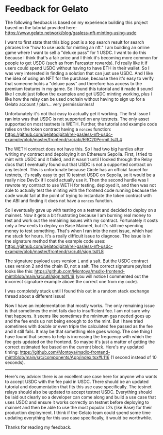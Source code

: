 # Feedback for Gelato

The following feedback is based on my experience building this project based on the tutorial provided here: https://www.gelato.network/blog/gasless-nft-minting-using-usdc

I want to first state that this blog post is a top search result for search phrases like "how to use usdc for minting an nft." I am building an online game where I want to sell a "deluxe pass" for 1 USDC. I want to do this because I think that's a fair price and I think it's becoming more common for people to get USDC (such as from Farcaster rewards). I'd really like it if users could spend USDC without having to have ETH in their wallet. So I was very interested in finding a solution that can just use USDC. And I like the idea of using an NFT for the purchase, because then it's easy to verify that someone holds a "deluxe pass" and therefore has access to the premium features in my game. So I found this tutorial and it made it sound like I could just follow the examples and get USDC minting working, plus I like how the relay can be used onchain without having to sign up for a Gelato account / plan... very permissionless!

Unfortunately it's not that easy to actually get it working. The first issue I ran into was that USDC is not supported on any testnets. The only asset supported on most testnets is WETH. Further, the tutorial and example code relies on the token contract having a `nonces` function: https://github.com/gelatodigital/rel-gasless-nft-usdc-example/blob/master/frontend/src/abi/ERC20Permit.ts#L4

The WETH contract does not have this. So I had two big hurdles after writing my contract and depoloying it on Ethereum Sepolia. First, I tried to mint with USDC and it failed, and it wasn't until I looked through the Relay docs that I eventually found out that USDC is not a supported contract on any testnet. This is unfortunate because Circle has an official faucet for testnets, it's really easy to get 10 testnet USDC on Sepolia, so it would be a really nice DevEx if I could actually use it. Then the second hurdle was I rewrote my contract to use WETH for testing, deployed it, and then was not able to actually test the minting with the frontend code running because the code would fail at the point of trying to instantiate the token contract with the ABI and finding it does not have a `nonces` function. 

So I eventually gave up with testing on a testnet and decided to deploy on a mainnet. Now it gets a bit frustrating because I am burning real money to test and work out the remaining issues with my contract. Fortunately it costs only a few cents to deploy on Base Mainnet, but it's still me spending money to test something. That's when I ran into the next issue, which had me stuck for hours. It's a really difficult issue to diagnose. The issue is in the signature method that the example code uses: https://github.com/gelatodigital/rel-gasless-nft-usdc-example/blob/master/frontend/src/util/sign.ts#L8

The signature payload uses version `1` and a salt. But the USDC contract uses version 2 and the chain ID, not a salt. The correct signature payload looks like this: https://github.com/Montoya/msdlx-frontend-mint/blob/main/src/util/sign.ts#L19 (you will notice I commented out the incorrect signature example above the correct one from my code). 

I was completely stuck until I found this out in a random stack exchange thread about a different issue!

Now I have an implementation that mostly works. The only remaining issue is that sometimes the mint fails due to insufficient fee. I am not sure why that happens. It seems like sometimes the minimum gas needed goes up and the fee ends up not being enough to do the mint. But I have tried sometimes with double or even triple the calculated fee passed as the fee and it still fails. It may be that something else goes wrong. The one thing I have found that seems to help is increasing the frequency with which the fee gets updated on the frontend. So maybe it's just a matter of getting the correct estimated fee based on the current block. Here's my updated timing: https://github.com/Montoya/msdlx-frontend-mint/blob/main/src/components/App/index.tsx#L116 (1 second instead of 10 seconds). 

---

Here's my advice: there is an excellent use case here for anyone who wants to accept USDC with the fee paid in USDC. There should be an updated tutorial and documentation that fits this use case specifically. The testnet relays should also be updated to accept testnet USDC. Everything should be laid out clearly so a developer can come along and build a use case that uses USDC and ensure it works correctly on testnet before deploying to mainnet and then be able to use the most popular L2s (like Base) for their production deployment. I think if the Gelato team could spend some time updating everything for this use case specifically, it would be worthwhile. 

Thanks for reading my feedback. 
